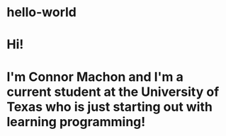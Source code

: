 # hello-world

# Hi!
# I'm Connor Machon and I'm a current student at the University of Texas who is just starting out with learning programming!
